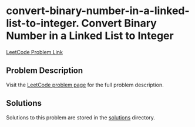 # convert-binary-number-in-a-linked-list-to-integer. Convert Binary Number in a Linked List to Integer

[LeetCode Problem Link](https://leetcode.com/problems/convert_binary_number_in_a_linked_list_to_integer/)

## Problem Description

Visit the [LeetCode problem page](https://leetcode.com/problems/convert_binary_number_in_a_linked_list_to_integer/) for the full problem description.

## Solutions

Solutions to this problem are stored in the [solutions](./solutions) directory.
